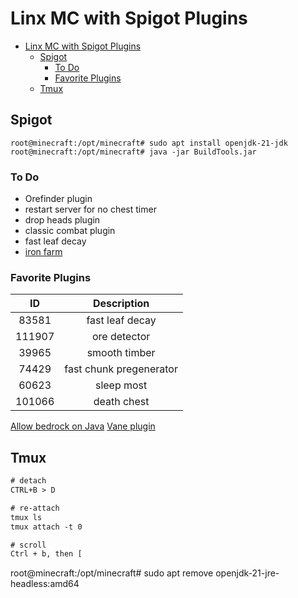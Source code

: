 # Linx MC with Spigot Plugins

- [Linx MC with Spigot Plugins](#linx-mc-with-spigot-plugins)
  - [Spigot](#spigot)
    - [To Do](#to-do)
    - [Favorite Plugins](#favorite-plugins)
  - [Tmux](#tmux)

## Spigot

```shell
root@minecraft:/opt/minecraft# sudo apt install openjdk-21-jdk
root@minecraft:/opt/minecraft# java -jar BuildTools.jar
```

### To Do

- Orefinder plugin
- restart server for no chest timer
- drop heads plugin
- classic combat plugin
- fast leaf decay
- [iron farm](https://www.youtube.com/watch?v=-oYyJ6jfSPU)

### Favorite Plugins

|   ID   |       Description       |
| :----: | :---------------------: |
| 83581  |     fast leaf decay     |
| 111907 |      ore detector       |
| 39965  |      smooth timber      |
| 74429  | fast chunk pregenerator |
| 60623  |       sleep most        |
| 101066 |       death chest       |

[Allow bedrock on Java](https://geysermc.org/)
[Vane plugin](https://oddlama.github.io/vane/)

## Tmux

```txt
# detach
CTRL+B > D

# re-attach
tmux ls
tmux attach -t 0

# scroll
Ctrl + b, then [
```

root@minecraft:/opt/minecraft# sudo apt remove openjdk-21-jre-headless:amd64
